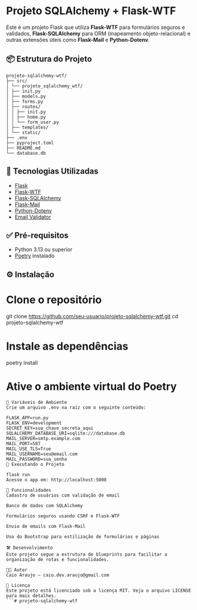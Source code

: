 # Projeto SQLAlchemy + Flask-WTF

Este é um projeto Flask que utiliza **Flask-WTF** para formulários seguros e validados, **Flask-SQLAlchemy** para ORM (mapeamento objeto-relacional) e outras extensões úteis como **Flask-Mail** e **Python-Dotenv**.

## 📦 Estrutura do Projeto
```
projeto-sqlalchemy-wtf/
├── src/
│ └── projeto_sqlalchemy_wtf/
│ ├── init.py
│ ├── models.py
│ ├── forms.py
│ ├── routes/
│ │ ├── init.py
│ │ ├── home.py
│ │ └── form_user.py
│ ├── templates/
│ └── static/
├── .env
├── pyproject.toml
├── README.md
└── database.db
```

## 🚀 Tecnologias Utilizadas

- [Flask](https://flask.palletsprojects.com/)
- [Flask-WTF](https://flask-wtf.readthedocs.io/)
- [Flask-SQLAlchemy](https://flask-sqlalchemy.palletsprojects.com/)
- [Flask-Mail](https://pythonhosted.org/Flask-Mail/)
- [Python-Dotenv](https://github.com/theskumar/python-dotenv)
- [Email Validator](https://pypi.org/project/email-validator/)

## ✅ Pré-requisitos

- Python 3.13 ou superior
- [Poetry](https://python-poetry.org/docs/#installation) instalado

## ⚙️ Instalação

# Clone o repositório
git clone https://github.com/seu-usuario/projeto-sqlalchemy-wtf.git
cd projeto-sqlalchemy-wtf

# Instale as dependências
poetry install

# Ative o ambiente virtual do Poetry
```
🔐 Variáveis de Ambiente
Crie um arquivo .env na raiz com o seguinte conteúdo:

FLASK_APP=run.py
FLASK_ENV=development
SECRET_KEY=sua_chave_secreta_aqui
SQLALCHEMY_DATABASE_URI=sqlite:///database.db
MAIL_SERVER=smtp.example.com
MAIL_PORT=587
MAIL_USE_TLS=True
MAIL_USERNAME=seu@email.com
MAIL_PASSWORD=sua_senha
🧪 Executando o Projeto

flask run
Acesse o app em: http://localhost:5000

🧱 Funcionalidades
Cadastro de usuários com validação de email

Banco de dados com SQLAlchemy

Formulários seguros usando CSRF e Flask-WTF

Envio de emails com Flask-Mail

Uso do Bootstrap para estilização de formulários e páginas

🛠️ Desenvolvimento
Este projeto segue a estrutura de blueprints para facilitar a organização de rotas e funcionalidades.

👨‍💻 Autor
Caio Araujo – caio.dev.araujo@gmail.com

📄 Licença
Este projeto está licenciado sob a licença MIT. Veja o arquivo LICENSE para mais detalhes.
```#   p r o j e t o - s q l a l c h e m y - w t f  
 